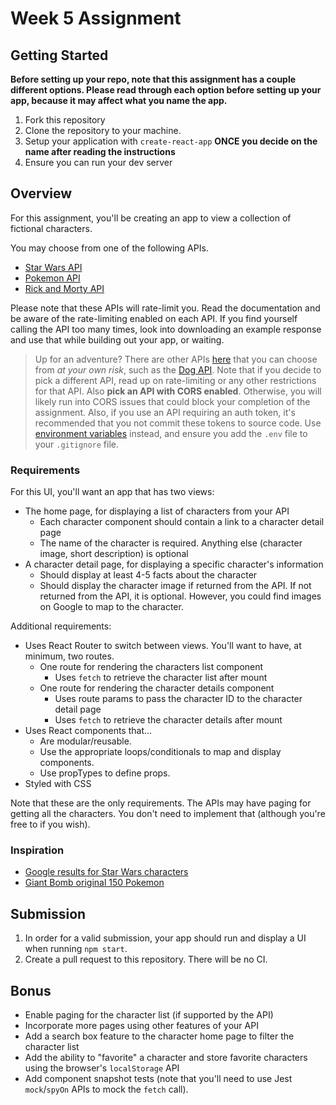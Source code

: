 # Week 5 Assignment

## Getting Started

**Before setting up your repo, note that this assignment has a couple different options. Please read through each option before setting up your app, because it may affect what you name the app.**

1. Fork this repository
2. Clone the repository to your machine.
2. Setup your application with `create-react-app` **ONCE you decide on the name after reading the instructions**
3. Ensure you can run your dev server

## Overview

For this assignment, you'll be creating an app to view a collection of fictional characters.

You may choose from one of the following APIs.

* [Star Wars API](https://swapi.co/)
* [Pokemon API](https://pokeapi.co/)
* [Rick and Morty API](https://rickandmortyapi.com/)

Please note that these APIs will rate-limit you. Read the documentation and be aware of the rate-limiting enabled on each API. If you find yourself calling the API too many times, look into downloading an example response and use that while building out your app, or waiting.

> Up for an adventure? There are other APIs [here](https://github.com/toddmotto/public-apis) that you can choose from _at your own risk_, such as the [Dog API](https://dog.ceo/dog-api/documentation/). Note that if you decide to pick a different API, read up on rate-limiting or any other restrictions for that API. Also **pick an API with CORS enabled**. Otherwise, you will likely run into CORS issues that could block your completion of the assignment. Also, if you use an API requiring an auth token, it's recommended that you not commit these tokens to source code. Use [environment variables](https://create-react-app.dev/docs/adding-custom-environment-variables/) instead, and ensure you add the `.env` file to your `.gitignore` file.

### Requirements

For this UI, you'll want an app that has two views:

* The home page, for displaying a list of characters from your API
    * Each character component should contain a link to a character detail page
    * The name of the character is required. Anything else (character image, short description) is optional
* A character detail page, for displaying a specific character's information
    * Should display at least 4-5 facts about the character
    * Should display the character image if returned from the API. If not returned from the API, it is optional. However, you could find images on Google to map to the character.

Additional requirements:

* Uses React Router to switch between views. You'll want to have, at minimum, two routes.
  * One route for rendering the characters list component
    * Uses `fetch` to retrieve the character list after mount
  * One route for rendering the character details component
    * Uses route params to pass the character ID to the character detail page
    * Uses `fetch` to retrieve the character details after mount
* Uses React components that...
    * Are modular/reusable.
    * Use the appropriate loops/conditionals to map and display components.
    * Use propTypes to define props.
* Styled with CSS

Note that these are the only requirements. The APIs may have paging for getting all the characters. You don't need to implement that (although you're free to if you wish).

### Inspiration

* [Google results for Star Wars characters](https://www.google.com/search?q=list+of+star+wars+characters)
* [Giant Bomb original 150 Pokemon](https://www.giantbomb.com/profile/wakka/lists/the-150-original-pokemon/59579/)

## Submission

1. In order for a valid submission, your app should run and display a UI when running `npm start`.
2. Create a pull request to this repository. There will be no CI.

## Bonus

* Enable paging for the character list (if supported by the API)
* Incorporate more pages using other features of your API
* Add a search box feature to the character home page to filter the character list
* Add the ability to "favorite" a character and store favorite characters using the browser's `localStorage` API
* Add component snapshot tests (note that you'll need to use Jest `mock`/`spyOn` APIs to mock the `fetch` call).
